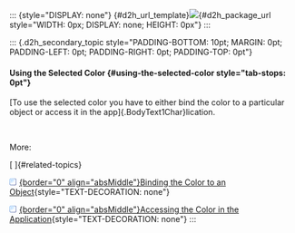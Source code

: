 ::: {style="DISPLAY: none"}
[](ms-xhelp:///?Id=d2h_url_template){#d2h_url_template}![](!package_url!){#d2h_package_url style="WIDTH: 0px; DISPLAY: none; HEIGHT: 0px"}
:::

::: {.d2h_secondary_topic style="PADDING-BOTTOM: 10pt; MARGIN: 0pt; PADDING-LEFT: 0pt; PADDING-RIGHT: 0pt; PADDING-TOP: 0pt"}
#### Using the Selected Color {#using-the-selected-color style="tab-stops: 0pt"}

[To use the selected color you have to either bind the color to a particular object or access it in the app]{.BodyText1Char}lication.

 

More:

[ ]{#related-topics}

[![](button.gif){border="0" align="absMiddle"}Binding the Color to an Object](ms-xhelp:///?Id=0526c06b-2a77-41d4-81f4-3bd1dd585b75){style="TEXT-DECORATION: none"}

[![](button.gif){border="0" align="absMiddle"}Accessing the Color in the Application](ms-xhelp:///?Id=9f4640d5-8a05-45c9-8993-bdcb866a51c2){style="TEXT-DECORATION: none"}
:::
